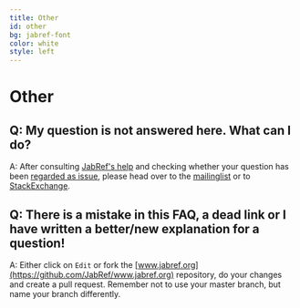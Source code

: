 ```yaml
---
title: Other
id: other
bg: jabref-font
color: white
style: left
---
```



# Other

## Q: My question is not answered here. What can I do?

A: After consulting [JabRef's help](http://help.jabref.org/) and checking whether your question has been [regarded as issue](https://github.com/JabRef/jabref/issues?utf8=%E2%9C%93&q=is%3Aissue+), please head over to the [mailinglist](https://lists.sourceforge.net/lists/listinfo/jabref-users) or to [StackExchange](https://tex.stackexchange.com/tags/jabref/).

## Q: There is a mistake in this FAQ, a dead link or I have written a better/new explanation for a question!

A: Either click on `Edit` or fork the [www.jabref.org](https://github.com/JabRef/www.jabref.org) repository, do your changes and create a pull request.
Remember not to use your master branch, but name your branch differently.
